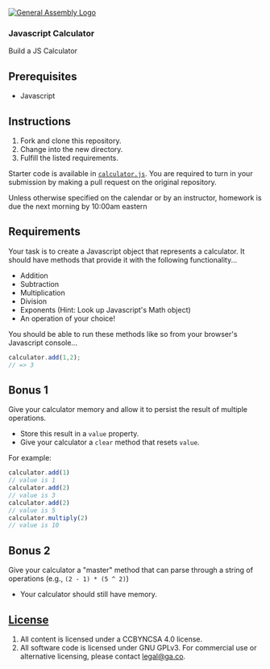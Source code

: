 [![General Assembly Logo](https://camo.githubusercontent.com/1a91b05b8f4d44b5bbfb83abac2b0996d8e26c92/687474703a2f2f692e696d6775722e636f6d2f6b6538555354712e706e67)](https://generalassemb.ly/education/web-development-immersive)

### Javascript Calculator

Build a JS Calculator

## Prerequisites

-   Javascript

## Instructions

1.  Fork and clone this repository.
1.  Change into the new directory.
1.  Fulfill the listed requirements.

Starter code is available in [`calculator.js`](calculator.js). You are required to turn in your submission by making a pull request on the original repository.

Unless otherwise specified on the calendar or by an instructor, homework is due the next morning by 10:00am eastern

## Requirements

Your task is to create a Javascript object that represents a calculator. It should have methods that provide it with the following functionality...

- Addition
- Subtraction
- Multiplication
- Division
- Exponents (Hint: Look up Javascript's Math object)
- An operation of your choice!

You should be able to run these methods like so from your browser's Javascript console...

```js
calculator.add(1,2);
// => 3
```

## Bonus 1
Give your calculator memory and allow it to persist the result of multiple operations.
* Store this result in a `value` property.
* Give your calculator a `clear` method that resets `value`.

For example:

```js
calculator.add(1)
// value is 1
calculator.add(2)
// value is 3
calculator.add(2)
// value is 5
calculator.multiply(2)
// value is 10
```
## Bonus 2

Give your calculator a "master" method that can parse through a string of operations (e.g., `(2 - 1) * (5 ^ 2)`)
* Your calculator should still have memory.



## [License](LICENSE)

1.  All content is licensed under a CC­BY­NC­SA 4.0 license.
2.  All software code is licensed under GNU GPLv3. For commercial use or
    alternative licensing, please contact legal@ga.co.
